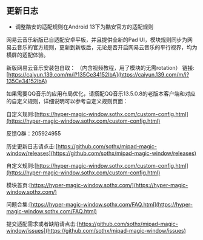 ## 更新日志

- 调整酷安的适配规则在Android 13下为酷安官方的适配规则

网易云音乐新版已自适配安卓平板，并且提供全新的Pad UI，模块规则同步为网易云音乐的官方规则，更新到新版后，无论是否开启网易云音乐的平行视界，均为横屏的适配体验。

新版网易云音乐安装包自取：
（内含视频教程，用了模块的无需rotation）
链接:  [https://caiyun.139.com/m/i?135Ce34152lbA](https://caiyun.139.com/m/i?135Ce34152lbA)

如果需要QQ音乐的应用布局优化，请搭配QQ音乐13.5.0.8的老版本客户端和对应的自定义规则，详细说明可以参考自定义规则页面：

自定义规则:[https://hyper-magic-window.sothx.com/custom-config.html](https://hyper-magic-window.sothx.com/custom-config.html)


反馈Q群：205924955

历史更新日志请点击:[https://github.com/sothx/mipad-magic-window/releases](https://github.com/sothx/mipad-magic-window/releases)

自定义规则:[https://hyper-magic-window.sothx.com/custom-config.html](https://hyper-magic-window.sothx.com/custom-config.html)

模块首页:[https://hyper-magic-window.sothx.com/](https://hyper-magic-window.sothx.com/)

问题合集:[https://hyper-magic-window.sothx.com/FAQ.html](https://hyper-magic-window.sothx.com/FAQ.html)

提交适配需求或者缺陷请点击:[https://github.com/sothx/mipad-magic-window/issues](https://github.com/sothx/mipad-magic-window/issues)
